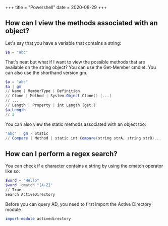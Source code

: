 +++
title = "Powershell"
date = 2020-08-29
+++

## How can I view the methods associated with an object?

Let's say that you have a variable that contains a string:

```powershell
$a = "abc"
```

That's neat but what if I want to view the possible methods that are available on the string object? You can use the Get-Member cmdlet. You can also use the shorthand version gm.

```powershell
$a = "abc"
$a | gm
// Name | MemberType | Definition
// Clone | Method | System.Object Clone() [...]
// ...
// Length | Property | int Length {get;}
$a.Length
// 3
```

You can also view the static methods associated with an object too:

```powershell
"abc" | gm - Static
// Compare | Method | static int Compare(string strA, string strB)...
```

## How can I perform a regex search?

You can check if a character contains a string by using the cmatch operator like so:

```powershell
$word = "Hello"
$word -cmatch "[A-Z]"
// True
Search ActiveDirectory
```

Before you can query AD, you need to first import the Active Directory module

```powershell
import-module activedirectory
```